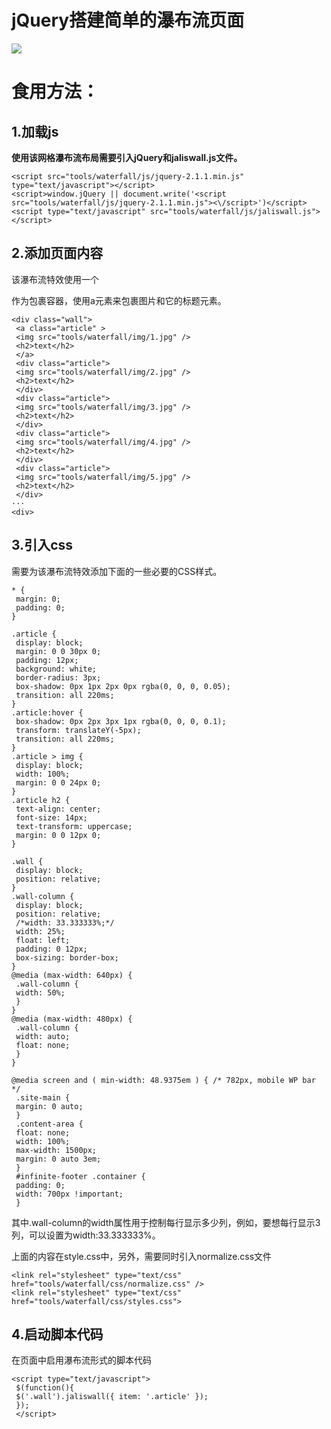 # **jQuery搭建简单的瀑布流页面** #
![](https://blog.mayuko.cn/wp-content/uploads/2016/05/%E6%97%A0%E6%A0%87%E9%A2%98-3.jpg)
# 食用方法： #

## **1.加载js** ##

**使用该网格瀑布流布局需要引入jQuery和jaliswall.js文件。**

    <script src="tools/waterfall/js/jquery-2.1.1.min.js" type="text/javascript"></script>
    <script>window.jQuery || document.write('<script src="tools/waterfall/js/jquery-2.1.1.min.js"><\/script>')</script>
    <script type="text/javascript" src="tools/waterfall/js/jaliswall.js"></script>

## 2.添加页面内容 ##

该瀑布流特效使用一个<div>作为包裹容器，使用a元素来包裹图片和它的标题元素。

    <div class="wall">
     <a class="article" >
     <img src="tools/waterfall/img/1.jpg" />
     <h2>text</h2>
     </a>
     <div class="article">
     <img src="tools/waterfall/img/2.jpg" />
     <h2>text</h2>
     </div>
     <div class="article">
     <img src="tools/waterfall/img/3.jpg" />
     <h2>text</h2>
     </div>
     <div class="article">
     <img src="tools/waterfall/img/4.jpg" />
     <h2>text</h2>
     </div>
     <div class="article">
     <img src="tools/waterfall/img/5.jpg" />
     <h2>text</h2>
     </div>
    ···
    <div>

## 3.引入css ##
需要为该瀑布流特效添加下面的一些必要的CSS样式。

    * {
     margin: 0;
     padding: 0;
    }
    
    .article {
     display: block;
     margin: 0 0 30px 0;
     padding: 12px;
     background: white;
     border-radius: 3px;
     box-shadow: 0px 1px 2px 0px rgba(0, 0, 0, 0.05);
     transition: all 220ms;
    }
    .article:hover {
     box-shadow: 0px 2px 3px 1px rgba(0, 0, 0, 0.1);
     transform: translateY(-5px);
     transition: all 220ms;
    }
    .article > img {
     display: block;
     width: 100%;
     margin: 0 0 24px 0;
    }
    .article h2 {
     text-align: center;
     font-size: 14px;
     text-transform: uppercase;
     margin: 0 0 12px 0;
    }
    
    .wall {
     display: block;
     position: relative;
    }
    .wall-column {
     display: block;
     position: relative;
     /*width: 33.333333%;*/
     width: 25%;
     float: left;
     padding: 0 12px;
     box-sizing: border-box;
    }
    @media (max-width: 640px) {
     .wall-column {
     width: 50%;
     }
    }
    @media (max-width: 480px) {
     .wall-column {
     width: auto;
     float: none;
     }
    }
    
    @media screen and ( min-width: 48.9375em ) { /* 782px, mobile WP bar */
     .site-main {
     margin: 0 auto;
     }
     .content-area {
     float: none;
     width: 100%;
     max-width: 1500px;
     margin: 0 auto 3em;
     }
     #infinite-footer .container {
     padding: 0;
     width: 700px !important;
     }
    

其中.wall-column的width属性用于控制每行显示多少列，例如，要想每行显示3列，可以设置为width:33.333333%。

上面的内容在style.css中，另外，需要同时引入normalize.css文件
    
    <link rel="stylesheet" type="text/css" href="tools/waterfall/css/normalize.css" />
    <link rel="stylesheet" type="text/css" href="tools/waterfall/css/styles.css">
 
## 4.启动脚本代码  ##

在页面中启用瀑布流形式的脚本代码
    
    <script type="text/javascript">
     $(function(){
     $('.wall').jaliswall({ item: '.article' });
     });
     </script>